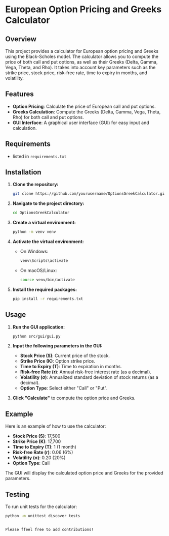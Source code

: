 # European Option Pricing and Greeks Calculator

## Overview

This project provides a calculator for European option pricing and Greeks using the Black-Scholes model. The calculator allows you to compute the price of both call and put options, as well as their Greeks (Delta, Gamma, Vega, Theta, and Rho). It takes into account key parameters such as the strike price, stock price, risk-free rate, time to expiry in months, and volatility.

## Features

- **Option Pricing**: Calculate the price of European call and put options.
- **Greeks Calculation**: Compute the Greeks (Delta, Gamma, Vega, Theta, Rho) for both call and put options.
- **GUI Interface**: A graphical user interface (GUI) for easy input and calculation.

## Requirements

- listed in `requirements.txt`

## Installation

1. **Clone the repository:**

    ```bash
    git clone https://github.com/yourusername/OptionsGreekCalculator.git
    ```

2. **Navigate to the project directory:**

    ```bash
    cd OptionsGreekCalculator
    ```

3. **Create a virtual environment:**

    ```bash
    python -m venv venv
    ```

4. **Activate the virtual environment:**

    - On Windows:

        ```bash
        venv\Scripts\activate
        ```

    - On macOS/Linux:

        ```bash
        source venv/bin/activate
        ```

5. **Install the required packages:**

    ```bash
    pip install -r requirements.txt
    ```

## Usage

1. **Run the GUI application:**

    ```bash
    python src/gui/gui.py
    ```

2. **Input the following parameters in the GUI:**

    - **Stock Price (S)**: Current price of the stock.
    - **Strike Price (K)**: Option strike price.
    - **Time to Expiry (T)**: Time to expiration in months.
    - **Risk-free Rate (r)**: Annual risk-free interest rate (as a decimal).
    - **Volatility (σ)**: Annualized standard deviation of stock returns (as a decimal).
    - **Option Type**: Select either "Call" or "Put".

3. **Click "Calculate"** to compute the option price and Greeks.

## Example

Here is an example of how to use the calculator:

- **Stock Price (S)**: 17,500
- **Strike Price (K)**: 17,700
- **Time to Expiry (T)**: 1 (1 month)
- **Risk-free Rate (r)**: 0.06 (6%)
- **Volatility (σ)**: 0.20 (20%)
- **Option Type**: Call

The GUI will display the calculated option price and Greeks for the provided parameters.

## Testing

To run unit tests for the calculator:

```bash
python -m unittest discover tests


Please ffeel free to add contributions!
